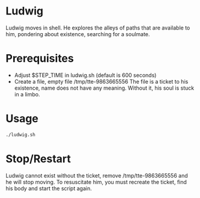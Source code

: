# Ludwig

Ludwig moves in shell. He explores the alleys of paths that are available to him, pondering about existence, searching for a soulmate.

# Prerequisites

- Adjust $STEP_TIME in ludwig.sh (default is 600 seconds)
- Create a file, empty file /tmp/tte-9863665556
The file is a ticket to his existence, name does not have any meaning. Without it, his soul is stuck in a limbo.

# Usage

```bash
./ludwig.sh
```

# Stop/Restart

Ludwig cannot exist without the ticket, remove /tmp/tte-9863665556 and he will stop moving.
To resuscitate him, you must recreate the ticket, find his body and start the script again.

